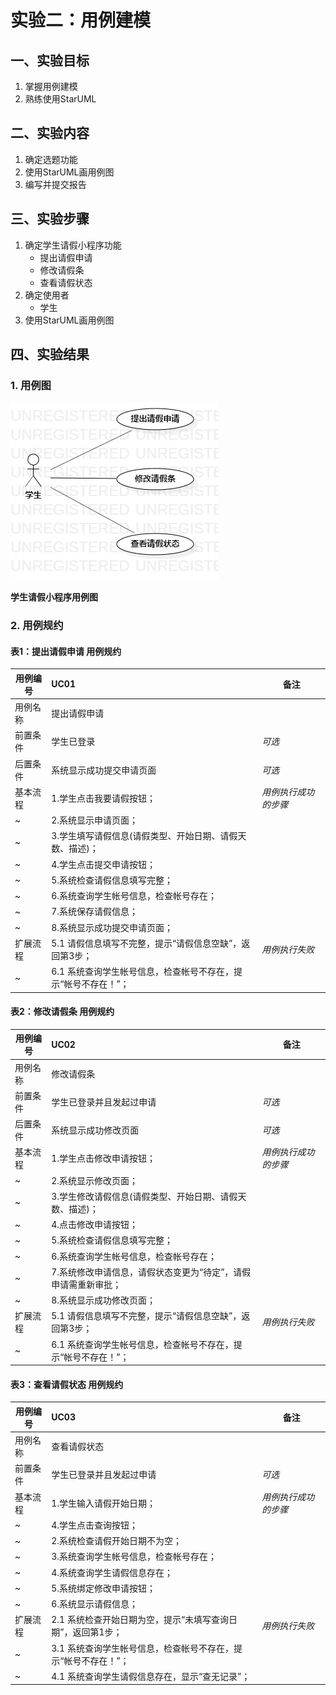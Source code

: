 # 实验二：用例建模

## 一、实验目标

1. 掌握用例建模
2. 熟练使用StarUML

## 二、实验内容

1. 确定选题功能
2. 使用StarUML画用例图
3. 编写并提交报告

## 三、实验步骤

1. 确定学生请假小程序功能
   - 提出请假申请
   - 修改请假条
   - 查看请假状态 
2. 确定使用者
   - 学生
3. 使用StarUML画用例图


## 四、实验结果
### 1. 用例图
  ![学生请假小程序用例图](./Lab2_UseCaseDiagram1.jpg)  

**学生请假小程序用例图**

### 2. 用例规约

#### 表1：提出请假申请 用例规约  

用例编号  | UC01 | 备注  
-|:-|-  
用例名称  | 提出请假申请  |   
前置条件  |  学生已登录    | *可选*   
后置条件  |  系统显示成功提交申请页面    | *可选*   
基本流程  | 1.学生点击我要请假按钮；  |*用例执行成功的步骤*    
~| 2.系统显示申请页面；  |   
~| 3.学生填写请假信息(请假类型、开始日期、请假天数、描述)；  |   
~| 4.学生点击提交申请按钮；  |  
~| 5.系统检查请假信息填写完整；  |
~| 6.系统查询学生帐号信息，检查帐号存在；   |  
~| 7.系统保存请假信息；  |  
~| 8.系统显示成功提交申请页面；   |  
扩展流程  |5.1 请假信息填写不完整，提示“请假信息空缺”，返回第3步；     |*用例执行失败*    
~| 6.1 系统查询学生帐号信息，检查帐号不存在，提示“帐号不存在！”； |
#### 表2：修改请假条 用例规约  

用例编号  | UC02 | 备注  
-|:-|-  
用例名称  | 修改请假条  |   
前置条件  |  学生已登录并且发起过申请    | *可选*   
后置条件  |  系统显示成功修改页面    | *可选*   
基本流程  | 1.学生点击修改申请按钮；  |*用例执行成功的步骤*    
~| 2.系统显示修改页面；  |  
~| 3.学生修改请假信息(请假类型、开始日期、请假天数、描述)；  |   
~| 4.点击修改申请按钮；  |  
~| 5.系统检查请假信息填写完整；  |
~| 6.系统查询学生帐号信息，检查帐号存在；   |  
~| 7.系统修改申请信息，请假状态变更为“待定”，请假申请需重新审批；  |  
~| 8.系统显示成功修改页面；  |  
扩展流程  |5.1 请假信息填写不完整，提示“请假信息空缺”，返回第3步；     |*用例执行失败*    
~| 6.1 系统查询学生帐号信息，检查帐号不存在，提示“帐号不存在！”； |
#### 表3：查看请假状态  用例规约  

用例编号  | UC03 | 备注  
-|:-|-  
用例名称  | 查看请假状态   |   
前置条件  |  学生已登录并且发起过申请    | *可选*   
基本流程  | 1.学生输入请假开始日期； |*用例执行成功的步骤*  
~| 4.学生点击查询按钮；  |   
~| 2.系统检查请假开始日期不为空；  |
~| 3.系统查询学生帐号信息，检查帐号存在；   | 
~| 4.系统查询学生请假信息存在；  |
~| 5.系统绑定修改申请按钮；  |
~| 6.系统显示请假信息；  |
扩展流程  | 2.1 系统检查开始日期为空，提示“未填写查询日期”，返回第1步；   |*用例执行失败*    
~| 3.1 系统查询学生帐号信息，检查帐号不存在，提示“帐号不存在！”； |
~|4.1 系统查询学生请假信息存在，显示“查无记录”；   |
